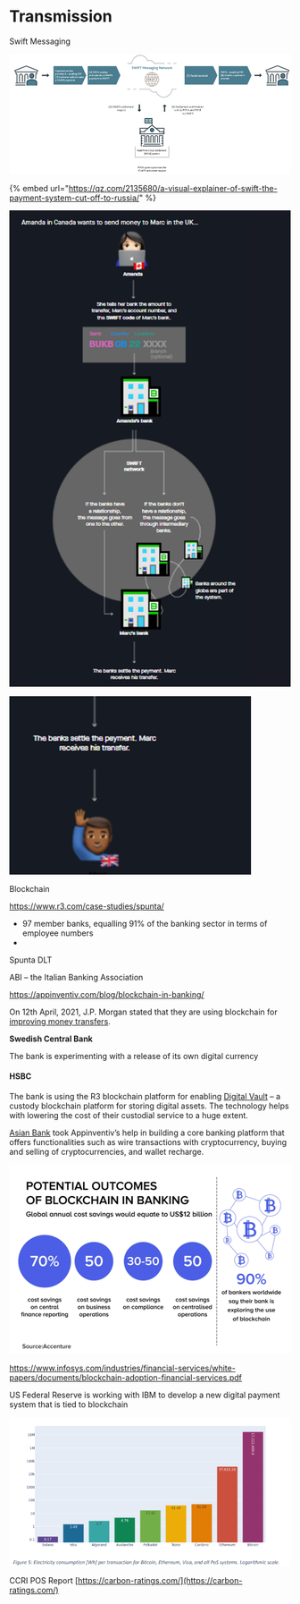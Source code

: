 # Transmission

Swift Messaging

![](<../.gitbook/assets/image (13).png>)

{% embed url="https://qz.com/2135680/a-visual-explainer-of-swift-the-payment-system-cut-off-to-russia/" %}

![](<../.gitbook/assets/image (6).png>)

![](<../.gitbook/assets/image (3).png>)

Blockchain&#x20;

https://www.r3.com/case-studies/spunta/

* 97 member banks, equalling 91% of the banking sector in terms of employee numbers
* &#x20;

Spunta DLT&#x20;

ABI – the Italian Banking Association

https://appinventiv.com/blog/blockchain-in-banking/

On 12th April, 2021, J.P. Morgan stated that they are using blockchain for [improving money transfers](https://www.jpmorgan.com/news/jpmorgan-uses-blockchain-technology-to-help-improve-money-transfers).

**Swedish Central Bank**&#x20;

The bank is experimenting with a release of its own digital currency

#### HSBC&#x20;

The bank is using the R3 blockchain platform for enabling [Digital Vault](https://www.gbm.hsbc.com/insights/securities-services/hsbc-is-enabling-clients-to-navigate-the-digital-assets-ecosystem) – a custody blockchain platform for storing digital assets. The technology helps with lowering the cost of their custodial service to a huge extent.&#x20;

[Asian Bank](https://appinventiv.com/portfolio/asian-bank-fintech-app/) took Appinventiv’s help in building a core banking platform that offers functionalities such as wire transactions with cryptocurrency, buying and selling of cryptocurrencies, and wallet recharge.

![](<../.gitbook/assets/image (7).png>)

https://www.infosys.com/industries/financial-services/white-papers/documents/blockchain-adoption-financial-services.pdf

US Federal Reserve is working with IBM to develop a new digital payment system that is tied to blockchain

![](<../.gitbook/assets/image (1).png>)

CCRI POS Report [https://carbon-ratings.com/](https://carbon-ratings.com/)


